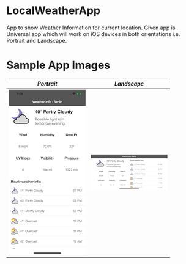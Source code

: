 # LocalWeatherApp
App to show Weather Information for current location. Given app is Universal app which will work on iOS devices in both orientations i.e. Portrait and Landscape.

# Sample App Images

| *Portrait*      | *Landscape*     | 
|------------|-------------| 
| ![alt text](https://github.com/rahuldange1989/LocalWeatherApp/blob/master/Sample%20Images/Portrait.png) | ![alt text](https://github.com/rahuldange1989/LocalWeatherApp/blob/master/Sample%20Images/Landscape.png) |

